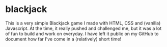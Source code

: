 # blackjack
This is a very simple Blackjack game I made with HTML, CSS and (vanilla) Javascript. At the time, it really pushed and challenged me, but it was a lot of fun to build and work on everyday. I have left it public on my GitHub to document how far I've come in a (relatively) short time!
